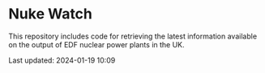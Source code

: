 # Nuke Watch

This repository includes code for retrieving the latest information available on the output of EDF nuclear power plants in the UK.

Last updated: 2024-01-19 10:09